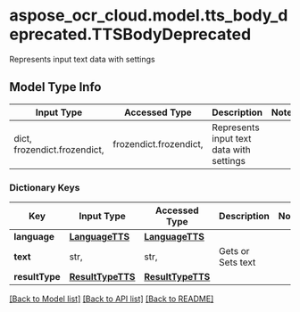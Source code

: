 # aspose_ocr_cloud.model.tts_body_deprecated.TTSBodyDeprecated

Represents input text data with settings

## Model Type Info
Input Type | Accessed Type | Description | Notes
------------ | ------------- | ------------- | -------------
dict, frozendict.frozendict,  | frozendict.frozendict,  | Represents input text data with settings | 

### Dictionary Keys
Key | Input Type | Accessed Type | Description | Notes
------------ | ------------- | ------------- | ------------- | -------------
**language** | [**LanguageTTS**](LanguageTTS.md) | [**LanguageTTS**](LanguageTTS.md) |  | 
**text** | str,  | str,  | Gets or Sets text | 
**resultType** | [**ResultTypeTTS**](ResultTypeTTS.md) | [**ResultTypeTTS**](ResultTypeTTS.md) |  | 

[[Back to Model list]](../../README.md#documentation-for-models) [[Back to API list]](../../README.md#documentation-for-api-endpoints) [[Back to README]](../../README.md)

